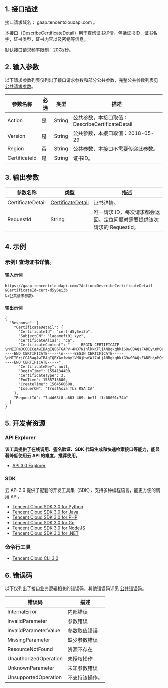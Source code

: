 ## 1. 接口描述

接口请求域名： gaap.tencentcloudapi.com 。

本接口（DescribeCertificateDetail）用于查询证书详情，包括证书ID，证书名字，证书类型，证书内容以及密钥等信息。

默认接口请求频率限制：20次/秒。

## 2. 输入参数

以下请求参数列表仅列出了接口请求参数和部分公共参数，完整公共参数列表见 [公共请求参数](/document/api/608/36935)。

| 参数名称 | 必选 | 类型 | 描述 |
|---------|---------|---------|---------|
| Action | 是 | String | 公共参数，本接口取值：DescribeCertificateDetail |
| Version | 是 | String | 公共参数，本接口取值：2018-05-29 |
| Region | 否 | String | 公共参数，本接口不需要传递此参数。 |
| CertificateId | 是 | String | 证书ID。 |

## 3. 输出参数

| 参数名称 | 类型 | 描述 |
|---------|---------|---------|
| CertificateDetail | [CertificateDetail](/document/api/608/37023#CertificateDetail) | 证书详情。|
| RequestId | String | 唯一请求 ID，每次请求都会返回。定位问题时需要提供该次请求的 RequestId。|

## 4. 示例

### 示例1 查询证书详情。

#### 输入示例

```
https://gaap.tencentcloudapi.com/?Action=DescribeCertificateDetail
&CertificateId=cert-d5y6ei3b
&<公共请求参数>
```

#### 输出示例

```
{
  "Response": {
    "CertificateDetail": {
      "CertificateId": "cert-d5y6ei3b",
      "SubjectCN": "lagameft01.xyz",
      "CertificateAlias": "ca",
      "CertificateContent": "-----BEGIN CERTIFICATE-----\nMIIFmDCCBICgAwIBAgIQC6TGAPV+4MO7NIhlkkKFljANBgkqhkiG9w0BAQsFADBy\nMQswCQYDVQQGEwJDTjElMCMGA1UEChMcVHJ1c3RBc2lhIFRlY2hub2xvZ2llcywg\nSW5jLjEdMBsGA1UECxMURG9tYWluIFZhbGlkYXRlZCBTU0wxHTAbBgNVBAMTFFRy\ndXN0QXNpYSBUTFMgUlNBIENBMB4XDTE5MDQwMjAwMDAwMFoXDTIwMDQwMTEyMDAw\nMFowGTEXMBUGA1UEAxMObGFnYW1lZnQwMS54eXowggEiMA0GCSqGSIb3DQEBAQUA\nA4IBDwAwggEKAoIBAQCuSgglfAksbFSrvWp6cEFr8ulTWEND2KvXf6cCs3kBBCzE\nMLhCw4792LMFY0+FE7a0j7i5nJ9+QvhX7GRiu1P9flyge0eUCOBOAtVCn0dvhbLy\n7efWsmH3kp/owWXnZXeb/k5R1FvojCiV968MxMC+2Y7ejz5qMm5XlQPn3xQOEj2h\nQmHwQ9XwO8qRsIuCD1oNrsXsyXuEhA2zkEvcgtYP35zPsXfjbBaBg7Iw3o0j3jXj\ngdhD2Q2OzH05jDn3hDhSnej1jbWuGmDEOO+u6W/xqnCOhBMjWLnuW2aUddiBiqsH\n8BQK/Ge6HUp+mMdkdNAw5FN6ztIPzP6GFb0OOLitAgMBAAGjggKBMIICfTAfBgNV\nHSMEGDAWgBR/05nzoEcOMQBWViKOt8ye3coBijAdBgNVHQ4EFgQUqYL1l3uFqYHC\n2mJcZC26nLHtkjYwLQYDVR0RBCYwJIIObGFnYW1lZnQwMS54eXqCEnd3dy5sYWdh\nbWVmdDAxLnh5ejAOBgNVHQ8BAf8EBAMCBaAwHQYDVR0lBBYwFAYIKwYBBQUHAwEG\nCCsGAQUFBwMCMEwGA1UdIARFMEMwNwYJYIZIAYb9bAECMCowKAYIKwYBBQUHAgEW\nHGh0dHBzOi8vd3d3LmRpZ2ljZXJ0LmNvbS9DUFMwCAYGZ4EMAQIBMH0GCCsGAQUF\nBwEBBHEwbzAhBggrBgEFBQcwAYYVaHR0cDovL29jc3AuZGNvY3NwLmNuMEoGCCsG\nAQUFBzAChj5odHRwOi8vY2FjZXJ0cy5kaWdpdGFsY2VydHZhbGlkYXRpb24uY29t\nL1RydXN0QXNpYVRMU1JTQUNBLmNydDAJBgNVHRMEAjAAMIIBAwYKKwYBBAHWeQIE\nAgSB9ASB8QDvAHUAu9nfvB+KcbWTlCOXqpJ7RzhXlQqrUugakJZkNo4e0YUAAAFp\n3cON9gAABAMARjBEAiABFpvdLsJKm6zxh5wLS6uN5+TnX8bXD5bj7CPVC4Kg/wIg\nB+BzdsZL0UmuvbNAYkr8W53bJKhEgoHJ0RdSyoF5yZAAdgCHdb/nWXz4jEOZX73z\nbv9WjUdWNv9KtWDBtOr/XqCDDwAAAWndw47mAAAEAwBHMEUCIQC+DdvaJ2kKvsVv\niivLe4W/YFa/K64HdnyOdHksEl9pSAIgTqLXfw6Tc7d+giKMtt+6P/xdrvjGt5Du\nokvgu70INuQwDQYJKoZIhvcNAQELBQADggEBAHxewHgySBS5UoO6l/IcU95baR/O\nYGLcCpgEbWj4MigIZcrkHsD7RddRDoyM/3hxKyzs3Dkes4wHTQDWnyrNuXdn8aNV\nJAhrh/0yzAe3/UTJ/+SRoMg1K6rHWORmLa52d9u3Ei+1BF2qLi5L2tTmLrSQJXzB\nNSIFd40x1mZLp9uqhcB9kcwwkHSFUtLjFwUSN6Zjn9FStlq06ezjgnVv2tP9/HoP\nKWiRgRFDgqj8+ROJPQvfuO2xdWoxYUmuMcx1o6IiSVn2F48ood029cyT+t3TaYpb\nhVI9JuYnHW9kN69xPNzamJVCdu4i/1ELvcr0p/wQf9ax63XsgX4YYhdYgMQ=\n-----END CERTIFICATE-----\n-----BEGIN CERTIFICATE-----\nMIIErjCCA5agAwIBAgIQBYAmfwbylVM0jhwYWl7uLjANBgkqhkiG9w0BAQsFADBh\nMQswCQYDVQQGEwJVUzEVMBMGA1UEChMMRGlnaUNlcnQgSW5jMRkwFwYDVQQLExB3\nd3cuZGlnaWNlcnQuY29tMSAwHgYDVQQDExdEaWdpQ2VydCBHbG9iYWwgUm9vdCBD\nQTAeFw0xNzEyMDgxMjI4MjZaFw0yNzEyMDgxMjI4MjZaMHIxCzAJBgNVBAYTAkNO\nMSUwIwYDVQQKExxUcnVzdEFzaWEgVGVjaG5vbG9naWVzLCBJbmMuMR0wGwYDVQQL\nExREb21haW4gVmFsaWRhdGVkIFNTTDEdMBsGA1UEAxMUVHJ1c3RBc2lhIFRMUyBS\nU0EgQ0EwggEiMA0GCSqGSIb3DQEBAQUAA4IBDwAwggEKAoIBAQCgWa9X+ph+wAm8\nYh1Fk1MjKbQ5QwBOOKVaZR/OfCh+F6f93u7vZHGcUU/lvVGgUQnbzJhR1UV2epJa\ne+m7cxnXIKdD0/VS9btAgwJszGFvwoqXeaCqFoP71wPmXjjUwLT70+qvX4hdyYfO\nJcjeTz5QKtg8zQwxaK9x4JT9CoOmoVdVhEBAiD3DwR5fFgOHDwwGxdJWVBvktnoA\nzjdTLXDdbSVC5jZ0u8oq9BiTDv7jAlsB5F8aZgvSZDOQeFrwaOTbKWSEInEhnchK\nZTD1dz6aBlk1xGEI5PZWAnVAba/ofH33ktymaTDsE6xRDnW97pDkimCRak6CEbfe\n3dXw6OV5AgMBAAGjggFPMIIBSzAdBgNVHQ4EFgQUf9OZ86BHDjEAVlYijrfMnt3K\nAYowHwYDVR0jBBgwFoAUA95QNVbRTLtm8KPiGxvDl7I90VUwDgYDVR0PAQH/BAQD\nAgGGMB0GA1UdJQQWMBQGCCsGAQUFBwMBBggrBgEFBQcDAjASBgNVHRMBAf8ECDAG\nAQH/AgEAMDQGCCsGAQUFBwEBBCgwJjAkBggrBgEFBQcwAYYYaHR0cDovL29jc3Au\nZGlnaWNlcnQuY29tMEIGA1UdHwQ7MDkwN6A1oDOGMWh0dHA6Ly9jcmwzLmRpZ2lj\nZXJ0LmNvbS9EaWdpQ2VydEdsb2JhbFJvb3RDQS5jcmwwTAYDVR0gBEUwQzA3Bglg\nhkgBhv1sAQIwKjAoBggrBgEFBQcCARYcaHR0cHM6Ly93d3cuZGlnaWNlcnQuY29t\nL0NQUzAIBgZngQwBAgEwDQYJKoZIhvcNAQELBQADggEBAK3dVOj5dlv4MzK2i233\nlDYvyJ3slFY2X2HKTYGte8nbK6i5/fsDImMYihAkp6VaNY/en8WZ5qcrQPVLuJrJ\nDSXT04NnMeZOQDUoj/NHAmdfCBB/h1bZ5OGK6Sf1h5Yx/5wR4f3TUoPgGlnU7EuP\nISLNdMRiDrXntcImDAiRvkh5GJuH4YCVE6XEntqaNIgGkRwxKSgnU3Id3iuFbW9F\nUQ9Qqtb1GX91AJ7i4153TikGgYCdwYkBURD8gSVe8OAco6IfZOYt/TEwii1Ivi1C\nqnuUlWpsF1LdQNIdfbW3TSe0BhQa7ifbVIfvPWHYOu3rkg1ZeMo6XRU9B4n5VyJY\nRmE=\n-----END CERTIFICATE-----",
      "CertificateKey": null,
      "BeginTime": 1554134400,
      "CertificateType": 3,
      "EndTime": 1585713600,
      "CreateTime": 1564560608,
      "IssuerCN": "TrustAsia TLS RSA CA"
    },
    "RequestId": "7a4d63f8-a663-469c-be71-f1c00001c74b"
  }
}
```


## 5. 开发者资源

### API Explorer

**该工具提供了在线调用、签名验证、SDK 代码生成和快速检索接口等能力，能显著降低使用云 API 的难度，推荐使用。**

* [API 3.0 Explorer](https://console.cloud.tencent.com/api/explorer?Product=gaap&Version=2018-05-29&Action=DescribeCertificateDetail)

### SDK

云 API 3.0 提供了配套的开发工具集（SDK），支持多种编程语言，能更方便的调用 API。

* [Tencent Cloud SDK 3.0 for Python](https://github.com/TencentCloud/tencentcloud-sdk-python)
* [Tencent Cloud SDK 3.0 for Java](https://github.com/TencentCloud/tencentcloud-sdk-java)
* [Tencent Cloud SDK 3.0 for PHP](https://github.com/TencentCloud/tencentcloud-sdk-php)
* [Tencent Cloud SDK 3.0 for Go](https://github.com/TencentCloud/tencentcloud-sdk-go)
* [Tencent Cloud SDK 3.0 for NodeJS](https://github.com/TencentCloud/tencentcloud-sdk-nodejs)
* [Tencent Cloud SDK 3.0 for .NET](https://github.com/TencentCloud/tencentcloud-sdk-dotnet)

### 命令行工具

* [Tencent Cloud CLI 3.0](https://cloud.tencent.com/document/product/440/6176)

## 6. 错误码

以下仅列出了接口业务逻辑相关的错误码，其他错误码详见 [公共错误码](/document/api/608/36938#.E5.85.AC.E5.85.B1.E9.94.99.E8.AF.AF.E7.A0.81)。

| 错误码 | 描述 |
|---------|---------|
| InternalError | 内部错误 |
| InvalidParameter | 参数错误 |
| InvalidParameterValue | 参数取值错误 |
| MissingParameter | 缺少参数错误 |
| ResourceNotFound | 资源不存在 |
| UnauthorizedOperation | 未授权操作 |
| UnknownParameter | 未知参数错误 |
| UnsupportedOperation | 不支持该操作。 |
